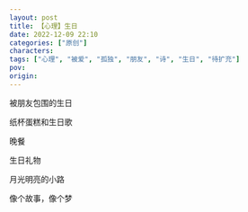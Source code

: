 ```yaml
---
layout: post
title: 【心理】生日
date: 2022-12-09 22:10
categories: ["原创"]
characters: 
tags: ["心理", "被爱", "孤独", "朋友", "诗", "生日", "待扩充"]
pov: 
origin: 
---
```


被朋友包围的生日

纸杯蛋糕和生日歌

晚餐

生日礼物

月光明亮的小路

像个故事，像个梦

